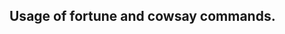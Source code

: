 <!-- Author: Aman Kumar -->
<!-- Created Date: 07-Aug-2025 -->
## Usage of fortune and cowsay commands.